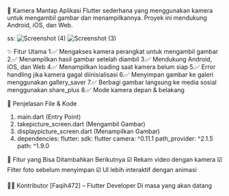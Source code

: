 📸 Kamera Mantap
Aplikasi Flutter sederhana yang menggunakan kamera untuk mengambil gambar dan menampilkannya. Proyek ini mendukung Android, iOS, dan Web.


ss:
![Screenshot (4)](https://github.com/user-attachments/assets/5f6669cf-151e-4d14-a0ed-76acdd4e7c37)
![Screenshot (3)](https://github.com/user-attachments/assets/f79764b3-0931-4e7c-9852-8edbf93e48ad)


✨ Fitur Utama
1.✅ Mengakses kamera perangkat untuk mengambil gambar
2.✅ Menampilkan hasil gambar setelah diambil
3.✅ Mendukung Android, iOS, dan Web
4.✅ Menampilkan loading saat kamera belum siap
5.✅ Error handling jika kamera gagal diinisialisasi
6.✅ Menyimpan gambar ke galeri menggunakan gallery_saver
7.✅ Berbagi gambar langsung ke media sosial menggunakan share_plus
8.✅ Mode kamera depan & belakang


📜 Penjelasan File & Kode
1. main.dart (Entry Point)
2.  takepicture_screen.dart (Mengambil Gambar)
3. displaypicture_screen.dart (Menampilkan Gambar)
4. dependencies:
  flutter:
    sdk: flutter
  camera: ^0.11.1
  path_provider: ^2.1.5
  path: ^1.9.0

🎯 Fitur yang Bisa Ditambahkan Berikutnya
☑️ Rekam video dengan kamera
☑️ Filter foto sebelum menyimpan
☑️ UI lebih interaktif dengan animasi




👨‍💻 Kontributor
[Faqih472] – Flutter Developer Di masa yang akan datang 
